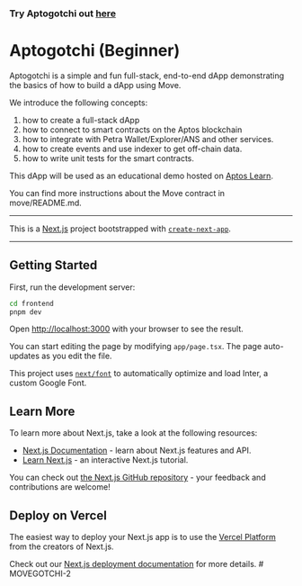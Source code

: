 ### Try Aptogotchi out [here](https://aptogotchi.aptoslabs.com/)

# Aptogotchi (Beginner)
Aptogotchi is a simple and fun full-stack, end-to-end dApp demonstrating the basics of how to build a dApp using Move. 

We introduce the following concepts:
1. how to create a full-stack dApp 
2. how to connect to smart contracts on the Aptos blockchain
2. how to integrate with Petra Wallet/Explorer/ANS and other services.
2. how to create events and use indexer to get off-chain data.
3. how to write unit tests for the smart contracts.

This dApp will be used as an educational demo hosted on [Aptos Learn](https://learn.aptoslabs.com/).

You can find more instructions about the Move contract in move/README.md.

---

This is a [Next.js](https://nextjs.org/) project bootstrapped with [`create-next-app`](https://github.com/vercel/next.js/tree/canary/packages/create-next-app).

---

## Getting Started

First, run the development server:

```bash
cd frontend
pnpm dev
```

Open [http://localhost:3000](http://localhost:3000) with your browser to see the result.

You can start editing the page by modifying `app/page.tsx`. The page auto-updates as you edit the file.

This project uses [`next/font`](https://nextjs.org/docs/basic-features/font-optimization) to automatically optimize and load Inter, a custom Google Font.

## Learn More

To learn more about Next.js, take a look at the following resources:

- [Next.js Documentation](https://nextjs.org/docs) - learn about Next.js features and API.
- [Learn Next.js](https://nextjs.org/learn) - an interactive Next.js tutorial.

You can check out [the Next.js GitHub repository](https://github.com/vercel/next.js/) - your feedback and contributions are welcome!

## Deploy on Vercel

The easiest way to deploy your Next.js app is to use the [Vercel Platform](https://vercel.com/new?utm_medium=default-template&filter=next.js&utm_source=create-next-app&utm_campaign=create-next-app-readme) from the creators of Next.js.

Check out our [Next.js deployment documentation](https://nextjs.org/docs/deployment) for more details.
#   M O V E G O T C H I - 2  
 